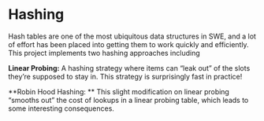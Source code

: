 # Hashing

Hash tables are one of the most ubiquitous data structures in SWE, and a lot of effort has been placed into getting them to work quickly and efficiently. This project implements two hashing approaches including

**Linear Probing:**
A hashing strategy where items can “leak out” of the slots they’re supposed to stay in. This strategy is surprisingly fast in practice!

**Robin Hood Hashing: **
This slight modification on linear probing “smooths out” the cost of lookups in a linear probing table, which leads to some interesting consequences.
